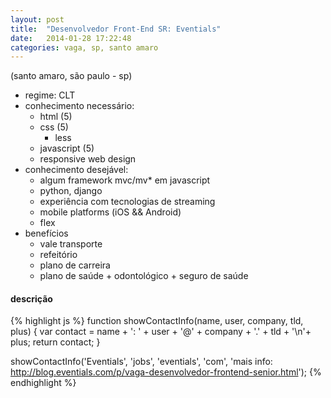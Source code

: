 ```yaml
---
layout: post
title:  "Desenvolvedor Front-End SR: Eventials"
date:   2014-01-28 17:22:48
categories: vaga, sp, santo amaro
---
```


(santo amaro, são paulo - sp)

* regime: CLT
* conhecimento necessário:
  * html (5)
  * css (5)
    * less
  * javascript (5)
  * responsive web design
* conhecimento desejável:
  * algum framework mvc/mv* em javascript
  * python, django
  * experiência com tecnologias de streaming
  * mobile platforms (iOS && Android)
  * flex
* benefícios
  * vale transporte
  * refeitório
  * plano de carreira
  * plano de saúde + odontológico + seguro de saúde

#### descrição

{% highlight js %}
function showContactInfo(name, user, company, tld, plus) {
  var contact = name + ': ' + user + '@' + company + '.' + tld + '\n'+ plus;
  return contact;
}

showContactInfo('Eventials', 'jobs', 'eventials', 'com', 'mais info: http://blog.eventials.com/p/vaga-desenvolvedor-frontend-senior.html');
{% endhighlight %}
